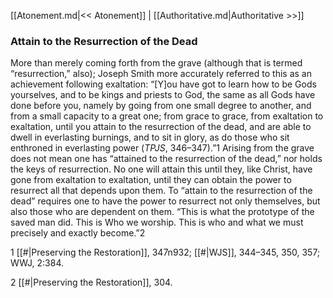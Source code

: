 [[Atonement.md|<< Atonement]]  |  [[Authoritative.md|Authoritative >>]]

### Attain to the Resurrection of the Dead
More than merely coming forth from the grave (although that is termed “resurrection,” also); Joseph Smith more accurately referred to this as an achievement following exaltation: “[Y]ou have got to learn how to be Gods yourselves, and to be kings and priests to God, the same as all Gods have done before you, namely by going from one small degree to another, and from a small capacity to a great one; from grace to grace, from exaltation to exaltation, until you attain to the resurrection of the dead, and are able to dwell in everlasting burnings, and to sit in glory, as do those who sit enthroned in everlasting power (*TPJS*, 346–347).”1 Arising from the grave does not mean one has “attained to the resurrection of the dead,” nor holds the keys of resurrection. No one will attain this until they, like Christ, have gone from exaltation to exaltation, until they can obtain the power to resurrect all that depends upon them. To “attain to the resurrection of the dead” requires one to have the power to resurrect not only themselves, but also those who are dependent on them. “This is what the prototype of the saved man did. This is Who we worship. This is who and what we must precisely and exactly become.”2



1
[[#|Preserving the Restoration]], 347n932; [[#|WJS]], 344–345, 350, 357; WWJ, 2:384.


2
[[#|Preserving the Restoration]], 304.